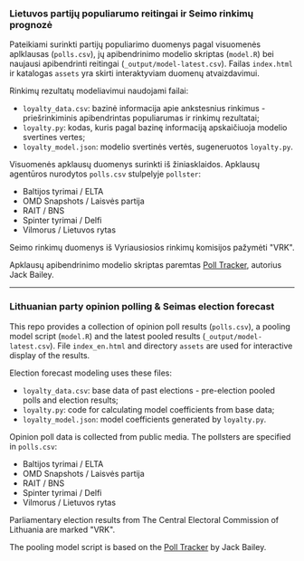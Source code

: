 ### Lietuvos partijų populiarumo reitingai ir Seimo rinkimų prognozė

Pateikiami surinkti partijų populiarimo duomenys pagal visuomenės aplklausas (`polls.csv`), jų apibendrinimo modelio skriptas (`model.R`) bei naujausi apibendrinti reitingai (`_output/model-latest.csv`). Failas `index.html` ir katalogas `assets` yra skirti interaktyviam duomenų atvaizdavimui.

Rinkimų rezultatų modeliavimui naudojami failai:
 - `loyalty_data.csv`: bazinė informacija apie ankstesnius rinkimus - priešrinkiminis apibendrintas populiarumas ir rinkimų rezultatai;
 - `loyalty.py`: kodas, kuris pagal bazinę informaciją apskaičiuoja modelio svertines vertes;
 - `loyalty_model.json`: modelio svertinės vertės, sugeneruotos `loyalty.py`.

Visuomenės apklausų duomenys surinkti iš žiniasklaidos. Apklausų agentūros nurodytos `polls.csv` stulpelyje `pollster`:

- Baltijos tyrimai / ELTA
- OMD Snapshots / Laisvės partija
- RAIT / BNS
- Spinter tyrimai / Delfi
- Vilmorus / Lietuvos rytas

Seimo rinkimų duomenys iš Vyriausiosios rinkimų komisijos pažymėti "VRK".

Apklausų apibendrinimo modelio skriptas paremtas [Poll Tracker](https://github.com/jackobailey/poll_tracker), autorius Jack Bailey.

*************************************

### Lithuanian party opinion polling & Seimas election forecast

This repo provides a collection of opinion poll results (`polls.csv`), a pooling model script (`model.R`) and the latest pooled results (`_output/model-latest.csv`). File `index_en.html` and directory `assets` are used for interactive display of the results.

Election forecast modeling uses these files:
 - `loyalty_data.csv`: base data of past elections - pre-election pooled polls and election results;
 - `loyalty.py`: code for calculating model coefficients from base data;
 - `loyalty_model.json`: model coefficients generated by `loyalty.py`.

Opinion poll data is collected from public media. The pollsters are specified in `polls.csv`:

- Baltijos tyrimai / ELTA
- OMD Snapshots / Laisvės partija
- RAIT / BNS
- Spinter tyrimai / Delfi
- Vilmorus / Lietuvos rytas

Parliamentary election results from The Central Electoral Commission of Lithuania are marked "VRK".

The pooling model script is based on the [Poll Tracker](https://github.com/jackobailey/poll_tracker) by Jack Bailey.